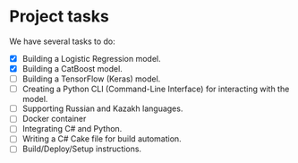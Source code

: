 # Project tasks

We have several tasks to do:

- [x] Building a Logistic Regression model.
- [x] Building a CatBoost model.
- [ ] Building a TensorFlow (Keras) model.
- [ ] Creating a Python CLI (Command-Line Interface) for interacting with the model.
- [ ] Supporting Russian and Kazakh languages.
- [ ] Docker container
- [ ] Integrating C# and Python.
- [ ] Writing a C# Cake file for build automation.
- [ ] Build/Deploy/Setup instructions.